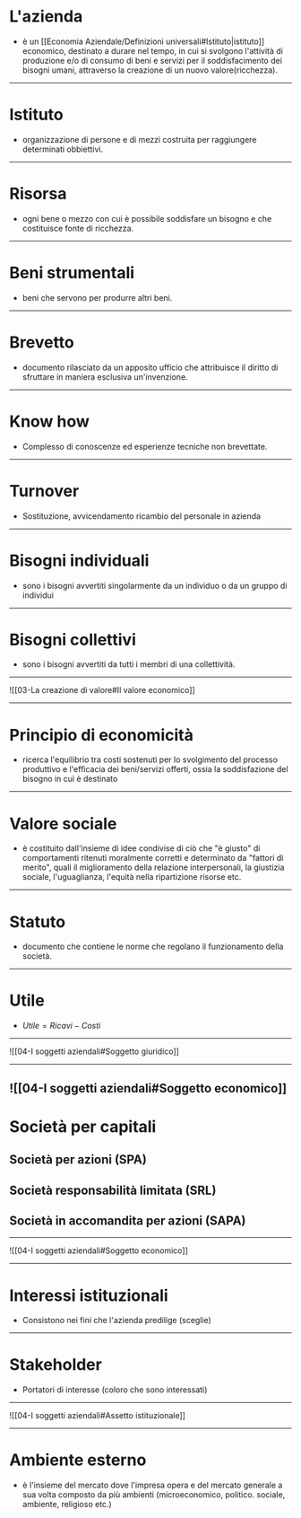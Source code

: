# L'azienda
- è un [[Economia Aziendale/Definizioni universali#Istituto|istituto]] economico, destinato a durare nel tempo, in cui si svolgono l'attività di produzione e/o di consumo di beni e servizi per il soddisfacimento dei bisogni umani, attraverso la creazione di un nuovo valore(ricchezza).
---
# Istituto
- organizzazione di persone e di mezzi costruita per raggiungere determinati obbiettivi.
---
# Risorsa
- ogni bene o mezzo con cui è possibile soddisfare un bisogno e che costituisce fonte di ricchezza.
---
# Beni strumentali
- beni che servono per produrre altri beni.
---
# Brevetto
- documento rilasciato da un apposito ufficio che attribuisce il diritto di sfruttare in maniera esclusiva un'invenzione.
---
# Know how
- Complesso di conoscenze ed esperienze tecniche non brevettate.
---
# Turnover
- Sostituzione, avvicendamento ricambio del personale in azienda
---
# Bisogni individuali
- sono i bisogni avvertiti singolarmente da un individuo o da un gruppo di individui
---
# Bisogni collettivi
- sono i bisogni avvertiti da tutti i membri di una collettività.

---
![[03-La creazione di valore#Il valore economico]]

---
# Principio di economicità
- ricerca l'equilibrio tra costi sostenuti per lo svolgimento del processo produttivo e l'efficacia dei beni/servizi offerti, ossia la soddisfazione del bisogno in cui è destinato
---
# Valore sociale
- è costituito dall'insieme di idee condivise di ciò che "è giusto" di comportamenti ritenuti moralmente corretti e determinato da "fattori di merito", quali il miglioramento della relazione interpersonali, la giustizia sociale, l'uguaglianza, l'equità nella ripartizione risorse etc.
---
# Statuto
- documento che contiene le norme che regolano il funzionamento della società.
---
# Utile
- $Utile = Ricavi - Costi$
---
![[04-I soggetti aziendali#Soggetto giuridico]]

---
![[04-I soggetti aziendali#Soggetto economico]]
---
# Società per capitali
## Società per azioni (SPA)
## Società responsabilità limitata (SRL)
## Società in accomandita per azioni (SAPA)
---
![[04-I soggetti aziendali#Soggetto economico]]

---
# Interessi istituzionali
- Consistono nei fini che l'azienda predilige (sceglie)
---
# Stakeholder
- Portatori di interesse (coloro che sono interessati)
---
![[04-I soggetti aziendali#Assetto istituzionale]]

---
# Ambiente esterno
- è l'insieme del mercato dove l'impresa opera e del mercato generale a sua volta composto da più ambienti (microeconomico, politico. sociale, ambiente, religioso etc.)